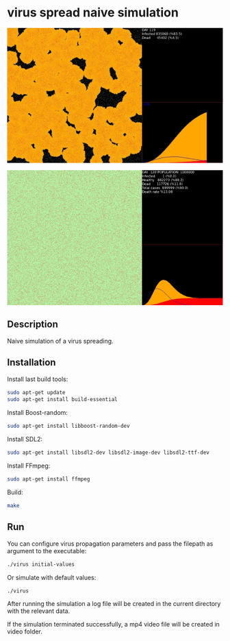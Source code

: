 # virus spread naive simulation

![GitHub Logo](/image.jpg)

![GitHub Logo](/image_2.jpg)

## Description
Naive simulation of a virus spreading.

## Installation
Install last build tools:
```bash
sudo apt-get update
sudo apt-get install build-essential
```

Install Boost-random:
```bash
sudo apt-get install libboost-random-dev
```

Install SDL2:
```bash
sudo apt-get install libsdl2-dev libsdl2-image-dev libsdl2-ttf-dev
```

Install FFmpeg:
```bash
sudo apt-get install ffmpeg
```

Build:
```bash
make
```

## Run
You can configure virus propagation parameters and pass the filepath as argument to the executable:
```bash
./virus initial-values
```
Or simulate with default values:
```bash
./virus
```

After running the simulation a log file will be created in the current directory with the relevant data.

If the simulation terminated successfully, a mp4 video file will be created in video folder.
